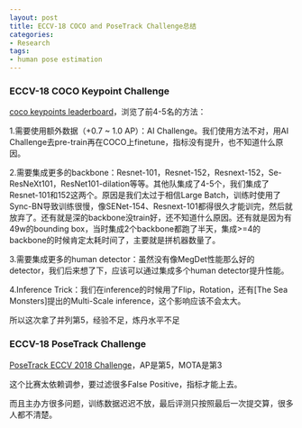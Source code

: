 ```yaml
---
layout: post
title: ECCV-18 COCO and PoseTrack Challenge总结
categories:
- Research
tags:
- human pose estimation
---
```


### ECCV-18 COCO Keypoint Challenge

[coco keypoints leaderboard](http://cocodataset.org/#keypoints-leaderboard)，浏览了前4-5名的方法：

1.需要使用额外数据（+0.7 ~ 1.0 AP）：AI Challenge。我们使用方法不对，用AI Challenge去pre-train再在COCO上finetune，指标没有提升，也不知道什么原因。

2.需要集成更多的backbone：Resnet-101，Resnet-152，Resnext-152，Se-ResNeXt101，ResNet101-dilation等等。其他队集成了4-5个，我们集成了Resnet-101和152这两个。原因是我们太过于相信Large Batch，训练时使用了Sync-BN导致训练很慢，像SENet-154、Resnext-101都得很久才能训完，然后就放弃了。还有就是深的backbone没train好，还不知道什么原因。还有就是因为有49w的bounding box，当时集成2个backbone都跑了半天，集成>=4的backbone的时候肯定太耗时间了，主要就是拼机器数量了。

3.需要集成更多的human detector：虽然没有像MegDet性能那么好的detector，我们后来想了下，应该可以通过集成多个human detector提升性能。

4.Inference Trick：我们在inference的时候用了Flip，Rotation，还有[The Sea Monsters]提出的Multi-Scale inference，这个影响应该不会太大。

所以这次拿了并列第5，经验不足，炼丹水平不足

### ECCV-18 PoseTrack Challenge

[PoseTrack ECCV 2018 Challenge](https://posetrack.net/workshops/eccv2018/posetrack_eccv_2018_results.html)，AP是第5，MOTA是第3

这个比赛太依赖调参，要过滤很多False Positive，指标才能上去。

而且主办方很多问题，训练数据迟迟不放，最后评测只按照最后一次提交算，很多人都不清楚。